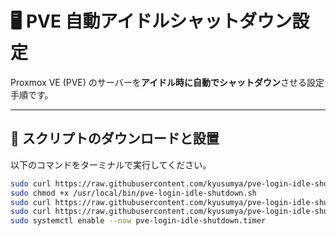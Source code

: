 # 🖥️ PVE 自動アイドルシャットダウン設定

Proxmox VE (PVE) のサーバーを**アイドル時に自動でシャットダウン**させる設定手順です。  

---

## 🚀 スクリプトのダウンロードと設置

以下のコマンドをターミナルで実行してください。

```bash
sudo curl https://raw.githubusercontent.com/kyusumya/pve-login-idle-shutdown/refs/heads/main/pve-login-idle-shutdown.sh%20 | sudo tee /usr/local/bin/pve-login-idle-shutdown.sh
sudo chmod +x /usr/local/bin/pve-login-idle-shutdown.sh
sudo curl https://raw.githubusercontent.com/kyusumya/pve-login-idle-shutdown/refs/heads/main/pve-login-idle-shutdown.service | sudo tee /etc/systemd/system/pve-login-idle-shutdown.service
sudo curl https://raw.githubusercontent.com/kyusumya/pve-login-idle-shutdown/refs/heads/main/pve-login-idle-shutdown.timer | sudo tee /etc/systemd/system/pve-login-idle-shutdown.timer
sudo systemctl enable --now pve-login-idle-shutdown.timer
```
